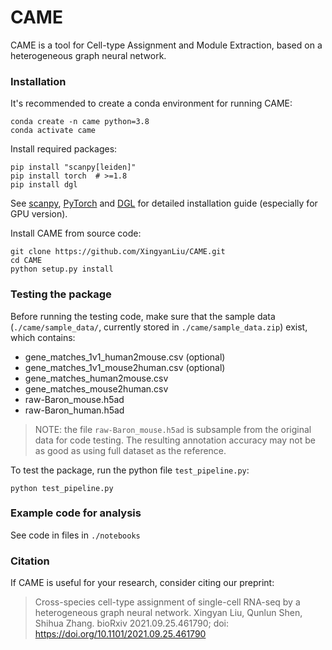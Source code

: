 # CAME

CAME is a tool for Cell-type Assignment and Module Extraction, based on a heterogeneous graph neural network.


### Installation

It's recommended to create a conda environment for running CAME:

```shell
conda create -n came python=3.8
conda activate came
```

Install required packages:

```shell
pip install "scanpy[leiden]"
pip install torch  # >=1.8 
pip install dgl  
```

See [scanpy](https://scanpy.readthedocs.io/en/stable/), 
[PyTorch](https://pytorch.org/) and [DGL](https://www.dgl.ai/) 
for detailed installation guide (especially for GPU version).

Install CAME from source code:

```shell
git clone https://github.com/XingyanLiu/CAME.git
cd CAME
python setup.py install
```

### Testing the package

Before running the testing code, make sure that the sample data 
(`./came/sample_data/`, currently stored in `./came/sample_data.zip`) exist, which contains:

- gene_matches_1v1_human2mouse.csv (optional)
- gene_matches_1v1_mouse2human.csv (optional)
- gene_matches_human2mouse.csv
- gene_matches_mouse2human.csv
- raw-Baron_mouse.h5ad
- raw-Baron_human.h5ad 

> NOTE: the file `raw-Baron_mouse.h5ad` is subsample from the original data 
> for code testing. The resulting annotation accuracy may not be as good as 
> using full dataset as the reference.

To test the package, run the python file `test_pipeline.py`:

```shell
python test_pipeline.py 
```


### Example code for analysis

See code in files in `./notebooks`


### Citation

If CAME is useful for your research, consider citing our preprint:

> Cross-species cell-type assignment of single-cell RNA-seq by a heterogeneous graph neural network.
   Xingyan Liu, Qunlun Shen, Shihua Zhang.
   bioRxiv 2021.09.25.461790; doi: https://doi.org/10.1101/2021.09.25.461790

